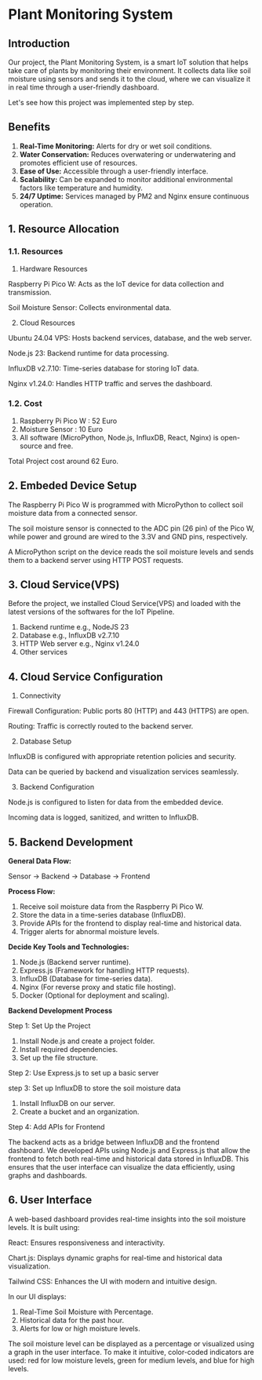 # Plant Monitoring System

## Introduction

Our project, the Plant Monitoring System, is a smart IoT solution that helps take care of plants by monitoring their environment. It collects data like soil moisture using sensors and sends it to the cloud, where we can visualize it in real time through a user-friendly dashboard.

Let's see how this project was implemented step by step.

## Benefits
1. **Real-Time Monitoring:** Alerts for dry or wet soil conditions.
2. **Water Conservation:** Reduces overwatering or underwatering and promotes efficient use of resources.
3. **Ease of Use:** Accessible through a user-friendly interface.
4. **Scalability:** Can be expanded to monitor additional environmental factors like temperature and humidity.
5. **24/7 Uptime:** Services managed by PM2 and Nginx ensure continuous operation.



## 1. Resource Allocation

### 1.1. Resources ###

1. Hardware Resources

Raspberry Pi Pico W: Acts as the IoT device for data collection and transmission.

Soil Moisture Sensor: Collects environmental data.

2. Cloud Resources

Ubuntu 24.04 VPS: Hosts backend services, database, and the web server.

Node.js 23: Backend runtime for data processing.

InfluxDB v2.7.10: Time-series database for storing IoT data.

Nginx v1.24.0: Handles HTTP traffic and serves the dashboard.

### 1.2. Cost ###

1. Raspberry Pi Pico W : 52 Euro
2. Moisture Sensor : 10 Euro
3. All software (MicroPython, Node.js, InfluxDB, React, Nginx) is open-source and free.

Total Project cost around 62 Euro.

## 2. Embeded Device Setup
The Raspberry Pi Pico W is programmed with MicroPython to collect soil moisture data from a connected sensor.

The soil moisture sensor is connected to the ADC pin (26 pin) of the Pico W, while power and ground are wired to the 3.3V and GND pins, respectively.

A MicroPython script on the device reads the soil moisture levels and sends them to a backend server using HTTP POST requests.

## 3. Cloud Service(VPS) ##

Before the project, we installed Cloud Service(VPS) and loaded with the latest versions of the softwares for the IoT Pipeline.

1. Backend runtime e.g., NodeJS 23
2. Database e.g., InfluxDB v2.7.10
3. HTTP Web server e.g., Nginx v1.24.0
4. Other services

## 4. Cloud Service Configuration

1. Connectivity

Firewall Configuration: Public ports 80 (HTTP) and 443 (HTTPS) are open.

Routing: Traffic is correctly routed to the backend server.

2. Database Setup

InfluxDB is configured with appropriate retention policies and security.

Data can be queried by backend and visualization services seamlessly.

3. Backend Configuration

Node.js is configured to listen for data from the embedded device.

Incoming data is logged, sanitized, and written to InfluxDB.

## 5. Backend Development ##
**General Data Flow:**

Sensor → Backend → Database → Frontend

**Process Flow:**
1. Receive soil moisture data from the Raspberry Pi Pico W.
2. Store the data in a time-series database (InfluxDB).
3. Provide APIs for the frontend to display real-time and historical data.
4. Trigger alerts for abnormal moisture levels.

**Decide Key Tools and Technologies:**
1. Node.js (Backend server runtime).
2. Express.js (Framework for handling HTTP requests).
3. InfluxDB (Database for time-series data).
4. Nginx (For reverse proxy and static file hosting).
5. Docker (Optional for deployment and scaling).
   
**Backend Development Process**

Step 1: Set Up the Project

1. Install Node.js and create a project folder.
2. Install required dependencies.
3. Set up the file structure.

Step 2: Use Express.js to set up a basic server

step 3: Set up InfluxDB to store the soil moisture data
1. Install InfluxDB on our server.
2. Create a bucket and an organization.

Step 4: Add APIs for Frontend


The backend acts as a bridge between InfluxDB and the frontend dashboard.
We developed APIs using Node.js and Express.js that allow the frontend to fetch both real-time and historical data stored in InfluxDB.
This ensures that the user interface can visualize the data efficiently, using graphs and dashboards.

## 6. User Interface ##
A web-based dashboard provides real-time insights into the soil moisture levels. It is built using:

React: Ensures responsiveness and interactivity.

Chart.js: Displays dynamic graphs for real-time and historical data visualization.

Tailwind CSS: Enhances the UI with modern and intuitive design.

In our UI displays:

1. Real-Time Soil Moisture with Percentage.
2. Historical data for the past hour.
3. Alerts for low or high moisture levels.

The soil moisture level can be displayed as a percentage or visualized using a graph in the user interface. To make it intuitive, color-coded indicators are used: red for low moisture levels, green for medium levels, and blue for high levels.
